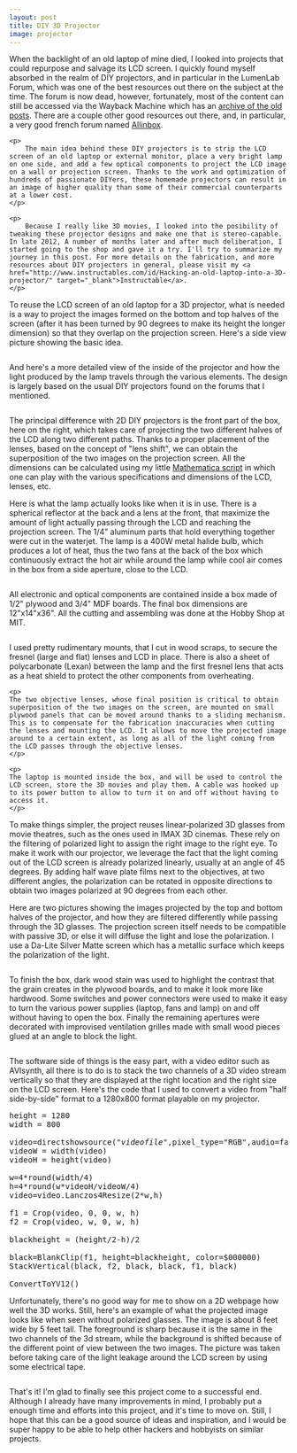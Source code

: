 ```yaml
---
layout: post
title: DIY 3D Projector
image: projector
---
```

<div class="well">
	<p>
		When the backlight of an old laptop of mine died, I looked into projects that could repurpose and salvage its LCD screen. I quickly found myself absorbed in the realm of DIY projectors, and in particular in the LumenLab Forum, which was one of the best resources out there on the subject at the time. The forum is now dead, however, fortunately, most of the content can still be accessed via the Wayback Machine which has an <a href="https://web.archive.org/web/20120309041922/http://www.lumenlab.com/forums/index.php?showforum=29" target="_blank">archive of the old posts</a>. There are a couple other good resources out there, and, in particular, a very good french forum named <a href="http://forum.allinbox.com/" target="_blank">Allinbox</a>. 
	</p>

	<p>
		The main idea behind these DIY projectors is to strip the LCD screen of an old laptop or external monitor, place a very bright lamp on one side, and add a few optical components to project the LCD image on a wall or projection screen. Thanks to the work and optimization of hundreds of passionate DIYers, these homemade projectors can result in an image of higher quality than some of their commercial counterparts at a lower cost.
	</p>

	<p>
		Because I really like 3D movies, I looked into the posibility of tweaking these projector designs and make one that is stereo-capable. In late 2012, A number of months later and after much deliberation, I started going to the shop and gave it a try. I'll try to summarize my journey in this post. For more details on the fabrication, and more resources about DIY projectors in general, please visit my <a href="http://www.instructables.com/id/Hacking-an-old-laptop-into-a-3D-projector/" target="_blank">Instructable</a>.
	</p>
</div>

<p>
	To reuse the LCD screen of an old laptop for a 3D projector, what is needed is a way to project the images formed on the bottom and top halves of the screen (after it has been turned by 90 degrees to make its height the longer dimension) so that they overlap on the projection screen. Here's a side view picture showing the basic idea.
</p>

<img src="{{ site.url }}/assets/img//{{ page.image }}/overlap.jpg" class="img-responsive img-rounded" alt="">

<p>
	And here's a more detailed view of the inside of the projector and how the light produced by the lamp travels through the various elements. The design is largely based on the usual DIY projectors found on the forums that I mentioned.
</p>

<img src="{{ site.url }}/assets/img//{{ page.image }}/sideview.jpg" class="img-responsive img-rounded" alt="">

<p>
	The principal difference with 2D DIY projectors is the front part of the box, here on the right, which takes care of projecting the two different halves of the LCD along two different paths. Thanks to a proper placement of the lenses, based on the concept of "lens shift", we can obtain the superposition of the two images on the projection screen. All the dimensions can be calculated using my little <a href="{{ site.url }}/projector/"  target="_blank">Mathematica script</a> in which one can play with the various specifications and dimensions of the LCD, lenses, etc.
</p>

<p>
	Here is what the lamp actually looks like when it is in use. There is a spherical reflector at the back and a lens at the front, that maximize the amount of light actually passing through the LCD and reaching the projection screen. The 1/4" aluminum parts that hold everything together were cut in the waterjet. The lamp is a 400W metal halide bulb, which produces a lot of heat, thus the two fans at the back of the box which continuously extract the hot air while around the lamp while cool air comes in the box from a side aperture, close to the LCD.
</p>

<img src="{{ site.url }}/assets/img//{{ page.image }}/light.jpg" class="img-responsive img-rounded" alt="">

<p>
	All electronic and optical components are contained inside a box made of 1/2" plywood and 3/4" MDF boards. The final box dimensions are 12"x14"x36". All the cutting and assembling was done at the Hobby Shop at MIT.
</p>

<div class="row">
	<div class="col-md-4">
		<img src="{{ site.url }}/assets/img//{{ page.image }}/inside.jpg" class="img-responsive img-rounded" alt="">
	</div>
	<div class="col-md-8">
	<p>
	I used pretty rudimentary mounts, that I cut in wood scraps, to secure the fresnel (large and flat) lenses and LCD in place. There is also a sheet of polycarbonate (Lexan) between the lamp and the first fresnel lens that acts as a heat shield to protect the other components from overheating.
	</p>

	<p>
	The two objective lenses, whose final position is critical to obtain superposition of the two images on the screen, are mounted on small plywood panels that can be moved around thanks to a sliding mechanism. This is to compensate for the fabrication inaccuracies when cutting the lenses and mounting the LCD. It allows to move the projected image around to a certain extent, as long as all of the light coming from the LCD passes through the objective lenses.
	</p>

	<p>
	The laptop is mounted inside the box, and will be used to control the LCD screen, store the 3D movies and play them. A cable was hooked up to its power button to allow to turn it on and off without having to access it.
	</p>
</div>
</div>

<p>
	To make things simpler, the project reuses linear-polarized 3D glasses from movie theatres, such as the ones used in IMAX 3D cinemas. These rely on the filtering of polarized light to assign the right image to the right eye. To make it work with our projector, we leverage the fact that the light coming out of the LCD screen is already polarized linearly, usually at an angle of 45 degrees. By adding half wave plate films next to the objectives, at two different angles, the polarization can be rotated in opposite directions to obtain two images polarized at 90 degrees from each other.
</p>

<p>
Here are two pictures showing the images projected by the top and bottom halves of the projector, and how they are filtered differently while passing through the 3D glasses. The projection screen itself needs to be compatible with passive 3D, or else it will diffuse the light and lose the polarization. I use a Da-Lite Silver Matte screen which has a metallic surface which keeps the polarization of the light.
</p>

<p>
<div class="row">
	<div class="col-md-6">
	     <img src="{{ site.url }}/assets/img//{{ page.image }}/right.jpg" class="img-responsive img-rounded" alt="">
	</div>
	<div class="col-md-6">
	     <img src="{{ site.url }}/assets/img//{{ page.image }}/left.jpg" class="img-responsive img-rounded" alt="">
	</div>

</div>
</p>

To finish the box, dark wood stain was used to highlight the contrast that the grain creates in the plywood boards, and to make it look more like hardwood. Some switches and power connectors were used to make it easy to turn the various power supplies (laptop, fans and lamp) on and off without having to open the box. Finally the remaining apertures were decorated with improvised ventilation grilles made with small wood pieces glued at an angle to block the light.

<img src="{{ site.url }}/assets/img//{{ page.image }}/main.jpg" class="img-responsive img-rounded" alt="">

<p>
	The software side of things is the easy part, with a video editor such as AVIsynth, all there is to do is to stack the two channels of a 3D video stream vertically so that they are displayed at the right location and the right size on the LCD screen. Here's the code that I used to convert a video from "half side-by-side" format to a 1280x800 format playable on my projector.
</p>

<pre>
height = 1280
width = 800

video=directshowsource("<em>videofile</em>",pixel_type="RGB",audio=false)
videoW = width(video)
videoH = height(video)

w=4*round(width/4)
h=4*round(w*videoH/videoW/4)
video=video.Lanczos4Resize(2*w,h)

f1 = Crop(video, 0, 0, w, h)
f2 = Crop(video, w, 0, w, h)

blackheight = (height/2-h)/2

black=BlankClip(f1, height=blackheight, color=$000000)
StackVertical(black, f2, black, black, f1, black)

ConvertToYV12()
</pre>

<p>
Unfortunately, there's no good way for me to show on a 2D webpage how well the 3D works. Still, here's an example of what the projected image looks like when seen without polarized glasses. The image is about 8 feet wide by 5 feet tall. The foreground is sharp because it is the same in the two channels of the 3d stream, while the background is shifted because of the different point of view between the two images. The picture was taken before taking care of the light leakage around the LCD screen by using some electrical tape.
</p>

<img src="{{ site.url }}/assets/img//{{ page.image }}/example.jpg" class="img-responsive img-rounded" alt="">

<p>
That's it! I'm glad to finally see this project come to a successful end. Although I already have many improvements in mind, I probably put a enough time and efforts into this project, and it's time to move on. Still, I hope that this can be a good source of ideas and inspiration, and I would be super happy to be able to help other hackers and hobbyists on similar projects.
</p>
